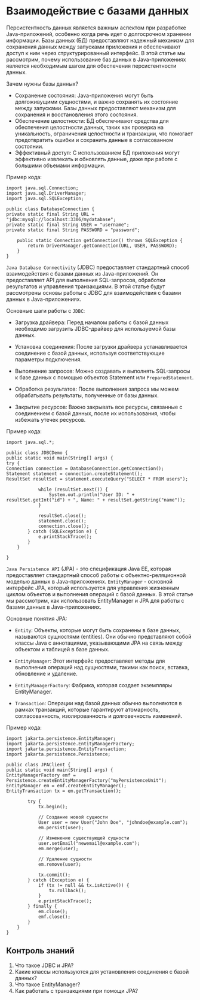 # Взаимодействие с базами данных

Персистентность данных является важным аспектом при разработке Java-приложений, особенно когда речь идет о долгосрочном
хранении информации. Базы данных (БД) предоставляют надежный механизм для сохранения данных между запусками приложения и
обеспечивают доступ к ним через структурированный интерфейс. В этой статье мы рассмотрим, почему использование баз
данных в Java-приложениях является необходимым шагом для обеспечения персистентности данных.

Зачем нужны базы данных?

* Сохранение состояния: Java-приложения могут быть долгоживущими сущностями, и важно сохранять их состояние между
  запусками. Базы данных предоставляют механизм для сохранения и восстановления этого состояния.
* Обеспечение целостности: БД обеспечивают средства для обеспечения целостности данных, таких как проверка на
  уникальность, ограничения целостности и транзакции, что помогает предотвратить ошибки и сохранить данные в
  согласованном
  состоянии.
* Эффективный доступ: С использованием БД приложения могут эффективно извлекать и обновлять данные, даже при работе с
  большими объемами информации.

Пример кода:

```
import java.sql.Connection;
import java.sql.DriverManager;
import java.sql.SQLException;

public class DatabaseConnection {
private static final String URL = "jdbc:mysql://localhost:3306/mydatabase";
private static final String USER = "username";
private static final String PASSWORD = "password";

    public static Connection getConnection() throws SQLException {
        return DriverManager.getConnection(URL, USER, PASSWORD);
    }
}
```

`Java Database Connectivity` (JDBC) предоставляет стандартный способ взаимодействия с базами данных из Java-приложений.
Он предоставляет API для выполнения SQL-запросов, обработки результатов и управления транзакциями. В этой статье будут
рассмотрены основы работы с JDBC для взаимодействия с базами данных в Java-приложениях.

Основные шаги работы с `JDBC`:

* Загрузка драйвера: Перед началом работы с базой данных необходимо загрузить JDBC-драйвер для используемой базы данных.

* Установка соединения: После загрузки драйвера устанавливается соединение с базой данных, используя соответствующие
  параметры подключения.

* Выполнение запросов: Можно создавать и выполнять SQL-запросы к базе данных с помощью объектов Statement или
  `PreparedStatement`.

* Обработка результатов: После выполнения запроса мы можем обрабатывать результаты, полученные от базы данных.

* Закрытие ресурсов: Важно закрывать все ресурсы, связанные с соединением с базой данных, после их использования, чтобы
  избежать утечек ресурсов.

Пример кода:

```
import java.sql.*;

public class JDBCDemo {
public static void main(String[] args) {
try {
Connection connection = DatabaseConnection.getConnection();
Statement statement = connection.createStatement();
ResultSet resultSet = statement.executeQuery("SELECT * FROM users");

            while (resultSet.next()) {
                System.out.println("User ID: " + resultSet.getInt("id") + ", Name: " + resultSet.getString("name"));
            }
            
            resultSet.close();
            statement.close();
            connection.close();
        } catch (SQLException e) {
            e.printStackTrace();
        }
    }

}
```

`Java Persistence API` (JPA) - это спецификация Java EE, которая предоставляет стандартный способ работы с
объектно-реляционной моделью данных в Java-приложениях. `EntityManager` - основной интерфейс JPA, который используется
для
управления жизненным циклом объектов и выполнения операций с базой данных. В этой статье мы рассмотрим, как использовать
EntityManager и JPA для работы с базами данных в Java-приложениях.

Основные понятия JPA:

* `Entity`: Объекты, которые могут быть сохранены в базе данных, называются сущностями (entities). Они обычно
  представляют
  собой классы Java с аннотациями, указывающими JPA на связь между объектом и таблицей в базе данных.

* `EntityManager`: Этот интерфейс предоставляет методы для выполнения операций над сущностями, такими как поиск,
  вставка,
  обновление и удаление.

* `EntityManagerFactory`: Фабрика, которая создает экземпляры EntityManager.

* `Transaction`: Операции над базой данных обычно выполняются в рамках транзакций, которые гарантируют атомарность,
  согласованность, изолированность и долговечность изменений.

Пример кода:

```
import jakarta.persistence.EntityManager;
import jakarta.persistence.EntityManagerFactory;
import jakarta.persistence.EntityTransaction;
import jakarta.persistence.Persistence;

public class JPAClient {
public static void main(String[] args) {
EntityManagerFactory emf = Persistence.createEntityManagerFactory("myPersistenceUnit");
EntityManager em = emf.createEntityManager();
EntityTransaction tx = em.getTransaction();

        try {
            tx.begin();
            
            // Создание новой сущности
            User user = new User("John Doe", "johndoe@example.com");
            em.persist(user);
            
            // Изменение существующей сущности
            user.setEmail("newemail@example.com");
            em.merge(user);
            
            // Удаление сущности
            em.remove(user);
            
            tx.commit();
        } catch (Exception e) {
            if (tx != null && tx.isActive()) {
                tx.rollback();
            }
            e.printStackTrace();
        } finally {
            em.close();
            emf.close();
        }
    }
}
```

## Контроль знаний

1. Что такое JDBC и JPA?
2. Какие классы используются для установления соединения с базой данных?
3. Что такое EntityManager?
4. Как работать с транзакциями при помощи JPA?